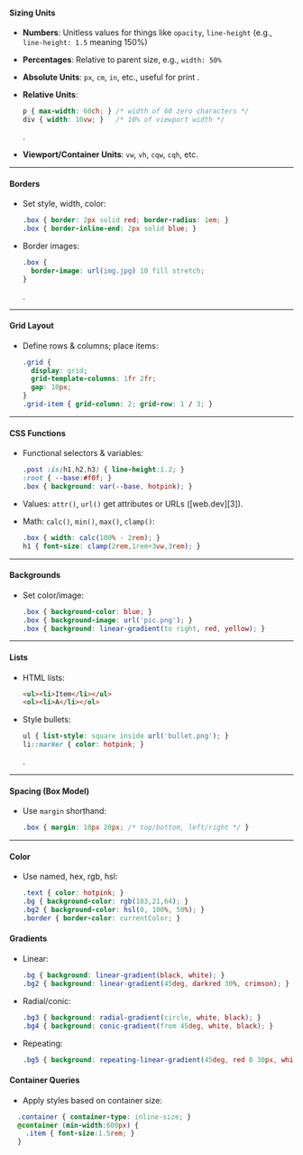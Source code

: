 #### Sizing Units

* **Numbers**: Unitless values for things like `opacity`, `line-height` (e.g., `line-height: 1.5` meaning 150%)
* **Percentages**: Relative to parent size, e.g., `width: 50%` 
* **Absolute Units**: `px`, `cm`, `in`, etc., useful for print .
* **Relative Units**:

  ```css
  p { max-width: 60ch; } /* width of 60 zero characters */
  div { width: 10vw; }   /* 10% of viewport width */
  ```

  .
* **Viewport/Container Units**: `vw`, `vh`, `cqw`, `cqh`, etc. 
---

#### Borders

* Set style, width, color:

  ```css
  .box { border: 2px solid red; border-radius: 1em; }
  .box { border-inline-end: 2px solid blue; }
  ```
* Border images:

  ```css
  .box {
    border-image: url(img.jpg) 10 fill stretch;
  }
  ```

  .

---

#### Grid Layout

* Define rows & columns; place items:

  ```css
  .grid {
    display: grid;
    grid-template-columns: 1fr 2fr;
    gap: 10px;
  }
  .grid-item { grid-column: 2; grid-row: 1 / 3; }
  ```

---

#### CSS Functions

* Functional selectors & variables:

  ```css
  .post :is(h1,h2,h3) { line-height:1.2; }
  :root { --base:#f0f; }
  .box { background: var(--base, hotpink); }
  ```
* Values: `attr()`, `url()` get attributes or URLs ([web.dev][3]).
* Math: `calc()`, `min()`, `max()`, `clamp()`:

  ```css
  .box { width: calc(100% - 2rem); }
  h1 { font-size: clamp(2rem,1rem+3vw,3rem); }
  ```

---

#### Backgrounds

* Set color/image:

  ```css
  .box { background-color: blue; }
  .box { background-image: url('pic.png'); }
  .box { background: linear-gradient(to right, red, yellow); }
  ```

---

#### Lists

* HTML lists:

  ```html
  <ul><li>Item</li></ul>
  <ol><li>A</li></ol>
  ```
* Style bullets:

  ```css
  ul { list-style: square inside url('bullet.png'); }
  li::marker { color: hotpink; }
  ```

  .

---

#### Spacing (Box Model)

* Use `margin` shorthand:

  ```css
  .box { margin: 10px 20px; /* top/bottom, left/right */ }
  ```


---

#### Color

* Use named, hex, rgb, hsl:

  ```css
  .text { color: hotpink; }
  .bg { background-color: rgb(183,21,64); }
  .bg2 { background-color: hsl(0, 100%, 50%); }
  .border { border-color: currentColor; }
  ```



#### Gradients

* Linear:

  ```css
  .bg { background: linear-gradient(black, white); }
  .bg2 { background: linear-gradient(45deg, darkred 30%, crimson); }
  ```
* Radial/conic:

  ```css
  .bg3 { background: radial-gradient(circle, white, black); }
  .bg4 { background: conic-gradient(from 45deg, white, black); }
  ```
* Repeating:

  ```css
  .bg5 { background: repeating-linear-gradient(45deg, red 0 30px, white 30px 60px); }
  ```


#### Container Queries

* Apply styles based on container size:
```css
  .container { container-type: inline-size; }
  @container (min-width:600px) {
    .item { font-size:1.5rem; }
  }
```


